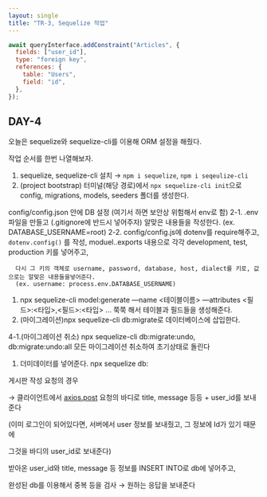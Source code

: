 ```yaml
---
layout: single
title: "TR-3, Sequelize 작업"
---
```


```jsx
await queryInterface.addConstraint("Articles", {
  fields: ["user_id"],
  type: "foreign key",
  references: {
    table: "Users",
    field: "id",
  },
});
```

## DAY-4

오늘은 sequelize와 sequelize-cli를 이용해 ORM 설정을 해줬다.

작업 순서를 한번 나열해보자.

1. sequelize, sequelize-cli 설치
   → `npm i sequelize`, `npm i seqeulize-cli`
2. (project bootstrap) 터미널(해당 경로)에서 `npx sequelize-cli init`으로 config, migrations, models, seeders 폴더를 생성한다.

config/config.json 안에 DB 설정 (여기서 하면 보안상 위험해서 env로 함)
2-1. .env 파일을 만들고 (.gitignore에 반드시 넣어주자) 알맞은 내용들을 작성한다.
(ex. DATABASE_USERNAME=root)
2-2. config/config.js에 dotenv를 require해주고, `dotenv.config()` 를 작성,
moduel..exports 내용으로 각각 development, test, production 키를 넣어주고,

      다시 그 키의 객체로 username, password, database, host, dialect를 키로, 값으로는 알맞은 내용들을넣어준다.
      (ex. username: process.env.DATABASE_USERNAME)

1. npx sequelize-cli model:generate —name <테이블이름> —attributes <필드>:<타입>,<필드>:<타입> ... 쭉쭉 해서 테이블과 필드들을 생성해준다.
2. (마이그레이션)npx sequelize-cli db:migrate로 데이터베이스에 삽입한다.

4-1.(마이그레이션 취소) npx sequelize-cli db:migrate:undo,
db:migrate:undo:all 모든 마이그레이션 취소하여 초기상태로 돌린다

1. 더미데이터를 넣어준다. npx sequelize db:

게시판 작성 요청의 경우

→ 클라이언트에서 [axios.post](http://axios.post) 요청의 바디로 title, message 등등 + user_id를 보내준다

(이미 로그인이 되어있다면, 서버에서 user 정보를 보내줬고, 그 정보에 Id가 있기 때문에

그것을 바디의 user_id로 보내준다)

받아온 user_id와 title, message 등 정보를 INSERT INTO로 db에 넣어주고,

완성된 db를 이용해서 중복 등을 검사 → 원하는 응답을 보내준다
